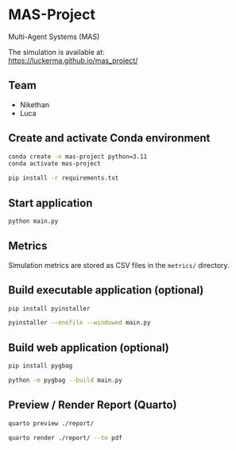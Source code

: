 # MAS-Project

Multi-Agent Systems (MAS)

The simulation is available at:\
https://luckerma.github.io/mas_project/

## Team

- Nikethan
- Luca

## Create and activate Conda environment

```bash
conda create -n mas-project python=3.11
conda activate mas-project

pip install -r requirements.txt
```

## Start application

```bash
python main.py
```

## Metrics

Simulation metrics are stored as CSV files in the `metrics/` directory.

## Build executable application (optional)

```bash
pip install pyinstaller

pyinstaller --onefile --windowed main.py
```

## Build web application (optional)

```bash
pip install pygbag

python -m pygbag --build main.py
```

## Preview / Render Report (Quarto)

```bash
quarto preview ./report/

quarto render ./report/ --to pdf
```
